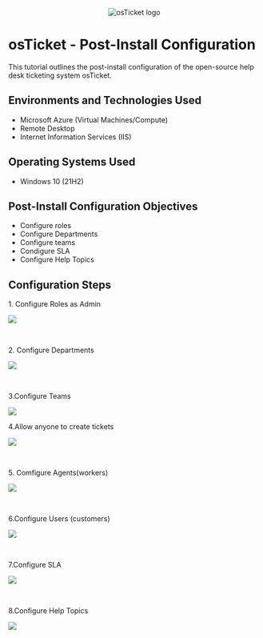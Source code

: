 <p align="center">
<img src="https://i.imgur.com/Clzj7Xs.png" alt="osTicket logo"/>
</p>

<h1>osTicket - Post-Install Configuration</h1>
This tutorial outlines the post-install configuration of the open-source help desk ticketing system osTicket.<br />




<h2>Environments and Technologies Used</h2>

- Microsoft Azure (Virtual Machines/Compute)
- Remote Desktop
- Internet Information Services (IIS)

<h2>Operating Systems Used </h2>

- Windows 10</b> (21H2)

<h2>Post-Install Configuration Objectives</h2>

- Configure roles
- Configure Departments
- Configure teams
- Condigure SLA
- Configure Help Topics

<h2>Configuration Steps</h2>

<p>
1. Configure Roles as Admin
</p>
<p>
<img src="https://github.com/vasiliykop/post-install-config/assets/170582503/3d7de263-275d-45ec-b356-f3f2a2bbb165"/>
</p>
<br />

<p>
   2. Configure Departments
</p>
<p>
  <img src="https://github.com/vasiliykop/post-install-config/assets/170582503/c3ba176c-dc45-420b-85b3-d527e9610382
">
</p>
<br/>

<p>
  3.Configure Teams
</p>
<p>
  <img src="https://github.com/vasiliykop/post-install-config/assets/170582503/a9e9b14a-30ef-4ef2-b3d5-0ff37bbf3875">
</p>
<bk/>
<p>
  4.Allow anyone to create tickets
</p>
<p>
  <img src="https://github.com/vasiliykop/post-install-config/assets/170582503/aea63a89-8789-4321-9f90-66ae6a3245eb">
</p>
<br/>

<p>
  5. Comfigure Agents(workers)
</p>
<p>
  <img src="https://github.com/vasiliykop/post-install-config/assets/170582503/4090eba3-4682-4f05-b741-c50aa848026f">
</p>
<br/>

<p>
  6.Configure Users (customers)
</p>
<p>
  <img src="https://github.com/vasiliykop/post-install-config/assets/170582503/b8c0645b-7529-426c-b65e-44860c95429d">
</p>
<br/>

<p>
  7.Configure SLA
</p>
<p>
  <img src="https://github.com/vasiliykop/post-install-config/assets/170582503/0a121752-1fad-4d31-a013-89f4f33eb76b">
</p>
<br/>

<p>
  8.Configure Help Topics
</p>
<p>
  <img src="https://github.com/vasiliykop/post-install-config/assets/170582503/a68215f7-f65e-47a6-b888-6924cc5ed077">
</p>
